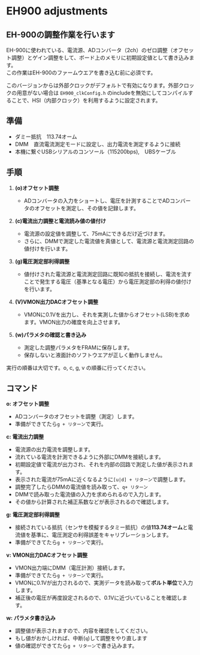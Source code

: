 # EH900 adjustments

## EH-900の調整作業を行います

EH-900に使われている、電流源、ADコンバータ（2ch）のゼロ調整（オフセット調整）とゲイン調整をして、ボード上のメモリに初期設定値として書き込みます。  
この作業はEH-900のファームウエアを書き込む前に必須です。

このバージョンからは外部クロックがデフォルトで有効になります。外部クロックの用意がない場合は `EH900_clkConfig.h` のincludeを無効にしてコンパイルすることで、HSI（内部クロック）を利用するように設定されます。

## 準備
- ダミー抵抗　113.74オーム
- DMM　直流電流測定モードに設定し、出力電流を測定するように接続
- 本機に繋ぐUSBシリアルのコンソール（115200bps),　UBSケーブル

## 手順
1. **(o)オフセット調整**
    - ADコンバータの入力をショートし、電圧を計測することでADコンバータのオフセットを測定し、その値を記録します。

2. **(c)電流出力調整と電流読み値の値付け**
    - 電流源の設定値を調整して、75mAにできるだけ近づけます。
    - さらに、DMMで測定した電流値を真値として、電流源と電流測定回路の値付けを行います。
  
3. **(g)電圧測定部利得調整**
    - 値付けされた電流源と電流測定回路に既知の抵抗を接続し、電流を流すことで発生する電圧（基準となる電圧）から電圧測定部の利得の値付けを行います。

4. **(V)VMON出力DACオフセット調整**
    - VMONに0.1Vを出力し、それを実測した値からオフセット(LSB)を求めます。VMON出力の確度を向上させます。
  
5. **(w)パラメタの確認と書き込み**
    - 測定した調整パラメタをFRAMに保存します。
    - 保存しないと液面計のソフトウエアが正しく動作しません。
  
実行の順番は大切です。o, c, g, v の順番に行ってください。  


## コマンド
**o: オフセット調整**  
- ADコンバータのオフセットを調整（測定）します。
- 準備ができてたら`g + リターン`で実行。

**c: 電流出力調整**
- 電流源の出力電流を調整します。
- 流れている電流を計測できるように外部にDMMを接続します。
- 初期設定値で電流が出力され、それを内部の回路で測定した値が表示されます。
- 表示された電流が75mAに近くなるように`[u|d] + リターン`で調整します。
- 調整完了したらDMMの電流値を読み取って、`q+ リターン`
- DMMで読み取った電流値の入力を求められるので入力します。
- その値から計算された補正系数などが表示されるので確認します。

**g: 電圧測定部利得調整**
- 接続されている抵抗（センサを模擬するタミー抵抗）の値**113.74オーム**と電流値を基準に、電圧測定の利得誤差をキャリブレーションします。
- 準備ができてたら`g + リターン`で実行。

**v: VMON出力DACオフセット調整**
- VMON出力端にDMM（電圧計測）接続します。
- 準備ができてたら`g + リターン`で実行。
- VMONに0.1Vが出力されるので、実測データを読み取って**ボルト単位**で入力します。
- 補正後の電圧が再度設定されるので、0.1Vに近づいていることを確認します。

**w: パラメタ書き込み**
- 調整値が表示されますので、内容を確認をしてください。
- もし値がおかしければ、中断(`q`)して調整をやり直します
- 値の確認ができてたら`g + リターン`で書き込みます。


